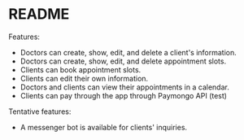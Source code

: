 # README

Features:
* Doctors can create, show, edit, and delete a client's information.
* Doctors can create, show, edit, and delete appointment slots.
* Clients can book appointment slots.
* Clients can edit their own information.
* Doctors and clients can view their appointments in a calendar.
* Clients can pay through the app through Paymongo API (test)

Tentative features:
* A messenger bot is available for clients' inquiries.



<!-- 

This README would normally document whatever steps are necessary to get the
application up and running.

Things you may want to cover:

* Ruby version

* System dependencies

* Configuration

* Database creation

* Database initialization

* How to run the test suite

* Services (job queues, cache servers, search engines, etc.)

* Deployment instructions

* ... -->
